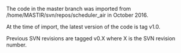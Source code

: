 The code in the master branch was imported from /home/MASTIR/svn/repos/scheduler_air in October 2016.

At the time of import, the latest version of the code is tag v1.0.

Previous SVN revisions are tagged v0.X where X is the SVN revision number.

